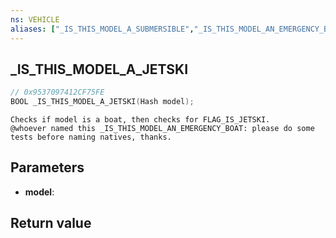 ```yaml
---
ns: VEHICLE
aliases: ["_IS_THIS_MODEL_A_SUBMERSIBLE","_IS_THIS_MODEL_AN_EMERGENCY_BOAT"]
---
```

## _IS_THIS_MODEL_A_JETSKI

```c
// 0x9537097412CF75FE
BOOL _IS_THIS_MODEL_A_JETSKI(Hash model);
```

```
Checks if model is a boat, then checks for FLAG_IS_JETSKI.  
@whoever named this _IS_THIS_MODEL_AN_EMERGENCY_BOAT: please do some tests before naming natives, thanks.  
```

## Parameters
* **model**: 

## Return value
